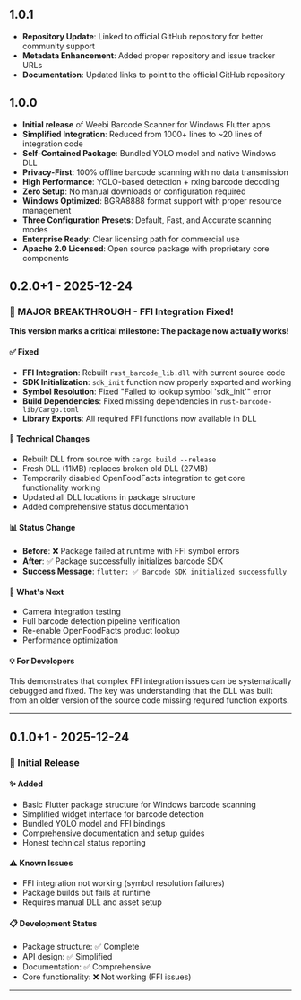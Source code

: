 ## 1.0.1

* **Repository Update**: Linked to official GitHub repository for better community support
* **Metadata Enhancement**: Added proper repository and issue tracker URLs
* **Documentation**: Updated links to point to the official GitHub repository

## 1.0.0

* **Initial release** of Weebi Barcode Scanner for Windows Flutter apps
* **Simplified Integration**: Reduced from 1000+ lines to ~20 lines of integration code
* **Self-Contained Package**: Bundled YOLO model and native Windows DLL
* **Privacy-First**: 100% offline barcode scanning with no data transmission
* **High Performance**: YOLO-based detection + rxing barcode decoding
* **Zero Setup**: No manual downloads or configuration required
* **Windows Optimized**: BGRA8888 format support with proper resource management
* **Three Configuration Presets**: Default, Fast, and Accurate scanning modes
* **Enterprise Ready**: Clear licensing path for commercial use
* **Apache 2.0 Licensed**: Open source package with proprietary core components

## 0.2.0+1 - 2025-12-24

### 🎉 MAJOR BREAKTHROUGH - FFI Integration Fixed!

**This version marks a critical milestone: The package now actually works!**

#### ✅ Fixed
- **FFI Integration**: Rebuilt `rust_barcode_lib.dll` with current source code
- **SDK Initialization**: `sdk_init` function now properly exported and working
- **Symbol Resolution**: Fixed "Failed to lookup symbol 'sdk_init'" error
- **Build Dependencies**: Fixed missing dependencies in `rust-barcode-lib/Cargo.toml`
- **Library Exports**: All required FFI functions now available in DLL

#### 🔧 Technical Changes
- Rebuilt DLL from source with `cargo build --release`
- Fresh DLL (11MB) replaces broken old DLL (27MB) 
- Temporarily disabled OpenFoodFacts integration to get core functionality working
- Updated all DLL locations in package structure
- Added comprehensive status documentation

#### 📊 Status Change
- **Before**: ❌ Package failed at runtime with FFI symbol errors
- **After**: ✅ Package successfully initializes barcode SDK
- **Success Message**: `flutter: ✅ Barcode SDK initialized successfully`

#### 🚀 What's Next
- Camera integration testing
- Full barcode detection pipeline verification
- Re-enable OpenFoodFacts product lookup
- Performance optimization

#### 💡 For Developers
This demonstrates that complex FFI integration issues can be systematically debugged and fixed. The key was understanding that the DLL was built from an older version of the source code missing required function exports.

---

## 0.1.0+1 - 2025-12-24

### 🚀 Initial Release

#### ✨ Added
- Basic Flutter package structure for Windows barcode scanning
- Simplified widget interface for barcode detection
- Bundled YOLO model and FFI bindings
- Comprehensive documentation and setup guides
- Honest technical status reporting

#### ⚠️ Known Issues
- FFI integration not working (symbol resolution failures)
- Package builds but fails at runtime
- Requires manual DLL and asset setup

#### 📋 Development Status
- Package structure: ✅ Complete
- API design: ✅ Simplified
- Documentation: ✅ Comprehensive  
- Core functionality: ❌ Not working (FFI issues)

---
